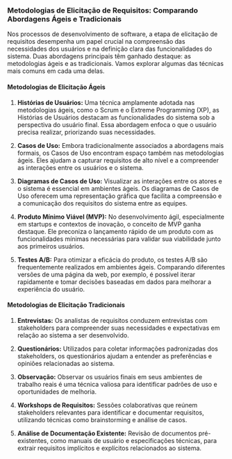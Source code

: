 ### Metodologias de Elicitação de Requisitos: Comparando Abordagens Ágeis e Tradicionais

Nos processos de desenvolvimento de software, a etapa de elicitação de requisitos desempenha um papel crucial na compreensão das necessidades dos usuários e na definição clara das funcionalidades do sistema. Duas abordagens principais têm ganhado destaque: as metodologias ágeis e as tradicionais. Vamos explorar algumas das técnicas mais comuns em cada uma delas.

#### Metodologias de Elicitação Ágeis

1. **Histórias de Usuários:** Uma técnica amplamente adotada nas metodologias ágeis, como o Scrum e o Extreme Programming (XP), as Histórias de Usuários destacam as funcionalidades do sistema sob a perspectiva do usuário final. Essa abordagem enfoca o que o usuário precisa realizar, priorizando suas necessidades.

2. **Casos de Uso:** Embora tradicionalmente associados a abordagens mais formais, os Casos de Uso encontram espaço também nas metodologias ágeis. Eles ajudam a capturar requisitos de alto nível e a compreender as interações entre os usuários e o sistema.

3. **Diagramas de Casos de Uso:** Visualizar as interações entre os atores e o sistema é essencial em ambientes ágeis. Os diagramas de Casos de Uso oferecem uma representação gráfica que facilita a compreensão e a comunicação dos requisitos do sistema entre as equipes.

4. **Produto Mínimo Viável (MVP):** No desenvolvimento ágil, especialmente em startups e contextos de inovação, o conceito de MVP ganha destaque. Ele preconiza o lançamento rápido de um produto com as funcionalidades mínimas necessárias para validar sua viabilidade junto aos primeiros usuários.

5. **Testes A/B:** Para otimizar a eficácia do produto, os testes A/B são frequentemente realizados em ambientes ágeis. Comparando diferentes versões de uma página da web, por exemplo, é possível iterar rapidamente e tomar decisões baseadas em dados para melhorar a experiência do usuário.

#### Metodologias de Elicitação Tradicionais

1. **Entrevistas:** Os analistas de requisitos conduzem entrevistas com stakeholders para compreender suas necessidades e expectativas em relação ao sistema a ser desenvolvido.

2. **Questionários:** Utilizados para coletar informações padronizadas dos stakeholders, os questionários ajudam a entender as preferências e opiniões relacionadas ao sistema.

3. **Observação:** Observar os usuários finais em seus ambientes de trabalho reais é uma técnica valiosa para identificar padrões de uso e oportunidades de melhoria.

4. **Workshops de Requisitos:** Sessões colaborativas que reúnem stakeholders relevantes para identificar e documentar requisitos, utilizando técnicas como brainstorming e análise de casos.

5. **Análise de Documentação Existente:** Revisão de documentos pré-existentes, como manuais de usuário e especificações técnicas, para extrair requisitos implícitos e explícitos relacionados ao sistema.